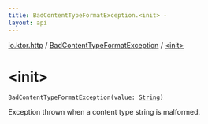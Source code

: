 ```yaml
---
title: BadContentTypeFormatException.<init> - 
layout: api
---
```


<div class='api-docs-breadcrumbs'><a href="../index.html">io.ktor.http</a> / <a href="index.html">BadContentTypeFormatException</a> / <a href="./-init-.html">&lt;init&gt;</a></div>

# &lt;init&gt;

<div class="signature"><code><span class="identifier">BadContentTypeFormatException</span><span class="symbol">(</span><span class="parameterName" id="io.ktor.http.BadContentTypeFormatException$<init>(kotlin.String)/value">value</span><span class="symbol">:</span>&nbsp;<a href="https://kotlinlang.org/api/latest/jvm/stdlib/kotlin/-string/index.html"><span class="identifier">String</span></a><span class="symbol">)</span></code></div>

Exception thrown when a content type string is malformed.

